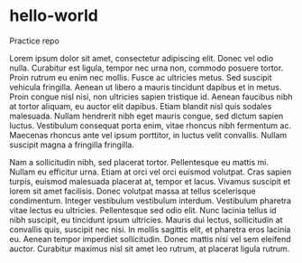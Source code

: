 # hello-world
Practice repo

Lorem ipsum dolor sit amet, consectetur adipiscing elit. Donec vel odio nulla. Curabitur est ligula, tempor nec urna non, commodo posuere tortor. Proin rutrum eu enim nec mollis. Fusce ac ultricies metus. Sed suscipit vehicula fringilla. Aenean ut libero a mauris tincidunt dapibus et in metus. Proin congue nisl nisi, non ultricies sapien tristique id. Aenean faucibus nibh at tortor aliquam, eu auctor elit dapibus. Etiam blandit nisl quis sodales malesuada. Nullam hendrerit nibh eget mauris congue, sed dictum sapien luctus. Vestibulum consequat porta enim, vitae rhoncus nibh fermentum ac. Maecenas rhoncus ante vel ipsum porttitor, in luctus velit convallis. Nullam suscipit magna a fringilla fringilla.

Nam a sollicitudin nibh, sed placerat tortor. Pellentesque eu mattis mi. Nullam eu efficitur urna. Etiam at orci vel orci euismod volutpat. Cras sapien turpis, euismod malesuada placerat at, tempor et lacus. Vivamus suscipit et lorem sit amet facilisis. Donec volutpat massa at tellus scelerisque condimentum. Integer vestibulum vestibulum interdum. Vestibulum pharetra vitae lectus eu ultricies. Pellentesque sed odio elit. Nunc lacinia tellus id nibh suscipit, eu tincidunt ipsum ultricies. Mauris dui lectus, sollicitudin at convallis quis, suscipit nec nisi. In mollis sagittis elit, et pharetra eros lacinia eu. Aenean tempor imperdiet sollicitudin. Donec mattis nisi vel sem eleifend auctor. Curabitur maximus nisl sit amet leo rutrum, at placerat ligula rutrum.
